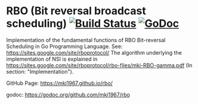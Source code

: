 # RBO (Bit reversal broadcast scheduling) [![Build Status](https://travis-ci.org/mki1967/rbo.svg?branch=master)](https://travis-ci.org/mki1967/rbo.svg?branch=master) [![GoDoc](https://godoc.org/github.com/mki1967/rbo?status.svg)](https://godoc.org/github.com/mki1967/rbo)

Implementation of the fundamental functions of 
RBO Bit-reversal Scheduling
in Go Programming Language.
See: https://sites.google.com/site/rboprotocol/ 
The algorithm underlying the implementation of NSI is explained in 
https://sites.google.com/site/rboprotocol/rbo-files/mki-RBO-gamma.pdf  (In section: "Implementation").

GitHub Page: https://mki1967.github.io/rbo/

godoc: https://godoc.org/github.com/mki1967/rbo
